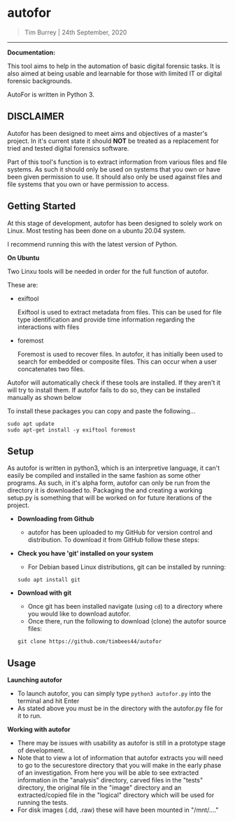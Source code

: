 autofor
==============

> Tim Burrey | 24th September, 2020

-----------------

**Documentation:** 

This tool aims to help in the automation of basic digital forensic tasks. It is
also aimed at being usable and learnable for those with limited IT or digital
forensic backgrounds.

AutoFor is written in Python 3.



DISCLAIMER
----------

Autofor has been designed to meet aims and objectives of a master's project. In
it's current state it should **NOT** be treated as a replacement for tried and tested
digital forensics software.

Part of this tool's function is to extract information from various files and file
systems. As such it should only be used on systems that you own or have been given
permission to use. It should also only be used against files and file systems that
you own or have permission to access.

Getting Started
---------------

At this stage of development, autofor has been designed to solely work on Linux. 
Most testing has been done on a ubuntu 20.04 system.

I recommend running this with the latest version of Python.

**On Ubuntu**

Two Linxu tools will be needed in order for the full function of autofor.

These are:
- exiftool

	Exiftool is used to extract metadata from files. This can be used for file
	type identification and provide time information regarding the interactions
	with files

- foremost

	Foremost is used to recover files. In autofor, it has initially been used to search
	for embedded or composite files. This can occur when a user concatenates two files.

Autofor will automatically check if these tools are installed. If they aren't it will try
to install them. If autofor fails to do so, they can be installed manually as shown below

To install these packages you can copy and paste the following...

```
sudo apt update
sudo apt-get install -y exiftool foremost

```

Setup
------------------
As autofor is written in python3, which is an interpretive language, it can't easily be
compiled and installed in the same fashion as some other programs. As such, in it's alpha
form, autofor can only be run from the directory it is downloaded to. Packaging the and creating
a working setup.py is something that will be worked on for future iterations of the project.

- **Downloading from Github**

	- autofor has been uploaded to my GitHub for version control and distribution. To download it from
	GitHub follow these steps:

- **Check you have 'git' installed on your system**
	- For Debian based Linux distributions, git can be installed by running:

	```
	sudo apt install git
	```

- **Download with git**
	- Once git has been installed navigate (using `cd`) to a directory where you would like to download autofor.
	- Once there, run the following to download (clone) the autofor source files:

	```
	git clone https://github.com/timbees44/autofor
	```

Usage
----------------
**Launching autofor**
- To launch autofor, you can simply type `python3 autofor.py` into the terminal and hit Enter
- As stated above you must be in the directory with the autofor.py file for it to run.

**Working with autofor**
- There may be issues with usability as autofor is still in a prototype stage of development.
- Note that to view a lot of information that autofor extracts you will need to go to the 
securestore directory that you will make in the early phase of an investigation. From here you 
will be able to see extracted information in the "analysis" directory, carved files in the "tests"
directory, the original file in the "image" directory and an extracted/copied file in the "logical"
directory which will be used for running the tests.
- For disk images (.dd, .raw) these will have been mounted in "/mnt/...."




